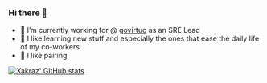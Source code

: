 ### Hi there 👋

- 🏢 I’m currently working for @ [govirtuo](https://www.govirtuo.com) as an SRE Lead
- 🌱 I like learning new stuff and especially the ones that ease the daily life of my co-workers
- 👯 I like pairing


[![Xakraz' GitHub stats](https://github-readme-stats.vercel.app/api?username=xakraz&count_private=true&show_icons=true)](https://github.com/xakraz)


<!--
**xakraz/xakraz** is a ✨ _special_ ✨ repository because its `README.md` (this file) appears on your GitHub profile.

Here are some ideas to get you started:

- 🔭 I’m currently working on ...
- 🌱 I’m currently learning ...
- 👯 I’m looking to collaborate on ...
- 🤔 I’m looking for help with ...
- 💬 Ask me about ...
- 📫 How to reach me: ...
- 😄 Pronouns: ...
- ⚡ Fun fact: ...
-->
